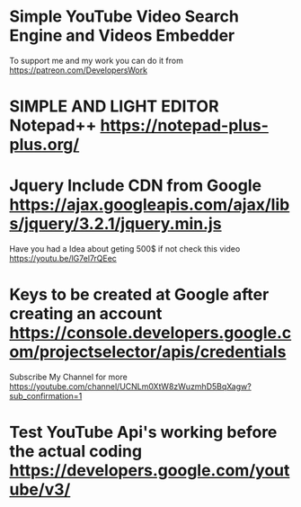 # Simple YouTube Video Search Engine and Videos Embedder

To support me and my work you can do it from https://patreon.com/DevelopersWork

# SIMPLE AND LIGHT EDITOR Notepad++ https://notepad-plus-plus.org/

# Jquery Include CDN from Google https://ajax.googleapis.com/ajax/libs/jquery/3.2.1/jquery.min.js

 Have you had a Idea about geting 500$ if not check this video https://youtu.be/lG7el7rQEec

# Keys to be created at Google after creating an account https://console.developers.google.com/projectselector/apis/credentials

Subscribe My Channel for more https://youtube.com/channel/UCNLm0XtW8zWuzmhD5BqXagw?sub_confirmation=1

# Test YouTube Api's working before the actual coding https://developers.google.com/youtube/v3/
